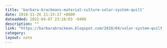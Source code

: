 ```yaml
---
title: 'barbara-brackmans-material-culture-solar-system-quilt'
date: 2018-11-26 21:15:17 +0000
dateadded: 2022-04-07 23:16:03 -0400
description: ""
link: "https://barbarabrackman.blogspot.com/2018/04/solar-system-quilt.html"
category:
layout: note
---
```

